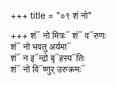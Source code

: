 +++
title = "०९ शं नो"

+++
शं᳓ नो मित्रः᳓ शं᳓ व᳓रुणः  
शं᳓ नो भवतु अर्यमा᳓  
शं᳓ न इ᳓न्द्रो बृ᳓हस्प᳓तिः  
शं᳓ नो वि᳓ष्णुर् उरुक्रमः᳓